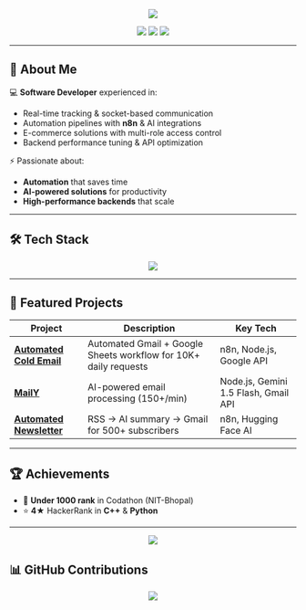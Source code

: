 <p align="center">
  <img src="https://readme-typing-svg.herokuapp.com?font=Orbitron&size=40&duration=3000&pause=500&color=00F7FF&center=true&vCenter=true&width=800&lines=Hey!+I'm+Pranjal+Shukla;Full+Stack+Developer;Automation+%26+AI+Engineer;Let's+Build+Something+Amazing!">
</p>

<p align="center">
  <a href="mailto:pranjalshukla245@gmail.com"><img src="https://img.shields.io/badge/Email-Contact%20Me-red?style=for-the-badge&logo=gmail"></a>
  <a href="https://www.linkedin.com/in/pranjal-shukla-897967221/"><img src="https://img.shields.io/badge/LinkedIn-Pranjal%20Shukla-blue?style=for-the-badge&logo=linkedin"></a>
  <a href="https://github.com/KirmadaShukla"><img src="https://img.shields.io/badge/GitHub-pranjalshukla-black?style=for-the-badge&logo=github"></a>
</p>

---

## 🚀 About Me

💻 **Software Developer** experienced in:  
- Real-time tracking & socket-based communication  
- Automation pipelines with **n8n** & AI integrations  
- E-commerce solutions with multi-role access control  
- Backend performance tuning & API optimization  

⚡ Passionate about:  
- **Automation** that saves time  
- **AI-powered solutions** for productivity  
- **High-performance backends** that scale  

---

## 🛠️ Tech Stack

<p align="center">
  <img src="https://skillicons.dev/icons?i=js,ts,react,tailwind,nodejs,express,graphql,redis,rabbitmq,socketio,mongodb,postgres,docker,aws,gcp,cpp,flutter,postman,git,github" />
</p>

---

## 📌 Featured Projects

| Project | Description | Key Tech |
|---------|-------------|----------|
| [**Automated Cold Email**](https://github.com/KirmadaShukla/Auttomated_Cold_Email) | Automated Gmail + Google Sheets workflow for 10K+ daily requests | n8n, Node.js, Google API |
| [**MailY**](https://github.com/KirmadaShukla/MailAI) | AI-powered email processing (150+/min) | Node.js, Gemini 1.5 Flash, Gmail API |
| [**Automated Newsletter**](https://github.com/KirmadaShukla/Automated-Newsletter) | RSS → AI summary → Gmail for 500+ subscribers | n8n, Hugging Face AI |

---

## 🏆 Achievements

- 🥇 **Under 1000 rank** in Codathon (NIT-Bhopal)  
- ⭐ **4★** HackerRank in **C++** & **Python**

---

<!-- Footer Glow -->
<p align="center">
  <img src="https://capsule-render.vercel.app/api?type=waving&height=120&color=0:00c6ff,100:0072ff&section=footer"/>
</p>


## 📊 GitHub Contributions

<p align="center">
  <img src="https://github-readme-activity-graph.vercel.app/graph?username=KirmadaShukla&bg_color=0d1117&color=00f7ff&line=00f7ff&point=ffffff&area=true&hide_border=true"/>
</p>



